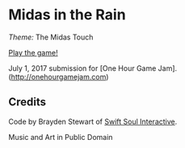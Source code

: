 # Midas in the Rain

*Theme:* The Midas Touch

[Play the game!](http://swiftsoulinteractive.com/1hgj/the-midas-touch/)

July 1, 2017 submission for [One Hour Game Jam].(http://onehourgamejam.com)

## Credits

Code by Brayden Stewart of [Swift Soul Interactive](http://swiftsoulinteractive.com).

Music and Art in Public Domain
